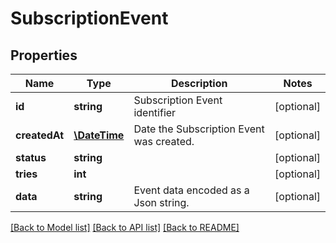 # SubscriptionEvent

## Properties
Name | Type | Description | Notes
------------ | ------------- | ------------- | -------------
**id** | **string** | Subscription Event identifier | [optional] 
**createdAt** | [**\DateTime**](\DateTime.md) | Date the Subscription Event was created. | [optional] 
**status** | **string** |  | [optional] 
**tries** | **int** |  | [optional] 
**data** | **string** | Event data encoded as a Json string. | [optional] 

[[Back to Model list]](../README.md#documentation-for-models) [[Back to API list]](../README.md#documentation-for-api-endpoints) [[Back to README]](../README.md)


